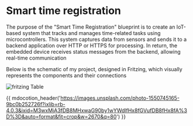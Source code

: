 # Smart time registration 



The purpose of the "Smart Time Registration" blueprint is to create an IoT-based system that tracks and manages time-related tasks using microcontrollers. 
This system captures data from sensors and sends it to a backend application over HTTP or HTTPS for processing. In return, the embedded device receives status messages from the backend, allowing real-time communication

Below is the schematic of my project, designed in Fritzing, which visually represents the components and their connections

![fritzing Table](/assets/fritzing.jpg)






















{{ mdocotion_header('https://images.unsplash.com/photo-1550745165-9bc0b252726f?ixlib=rb-4.0.3&ixid=M3wxMjA3fDB8MHxwaG90by1wYWdlfHx8fGVufDB8fHx8fA%3D%3D&auto=format&fit=crop&w=2670&q=80') }}